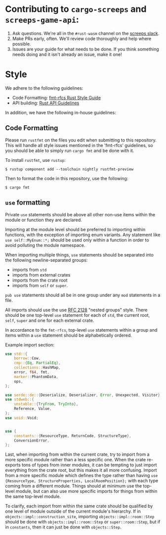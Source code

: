 # Contributing to `cargo-screeps` and `screeps-game-api`:

1. Ask questions. We're all in the `#rust-wasm` channel on the [screeps slack].
2. Make PRs early, often. We'll review code thoroughly and help where possible.
3. Issues are your guide for what needs to be done. If you think something needs doing and it isn't
   already an issue, make it one!

# Style

We adhere to the following guidelines:

- Code Formatting: [fmt-rfcs Rust Style Guide]
- API building: [Rust API Guidelines]

In addition, we have the following in-house guidelines:

## Code Formatting

Please run `rustfmt` on the files you edit when submitting to this repository. This will handle all
style issues mentioned in the 'fmt-rfcs' guidelines, so you should be able to simply run `cargo fmt`
and be done with it.

To install `rustfmt`, use `rustup`:

```console
$ rustup component add --toolchain nightly rustfmt-preview
```

Then to format the code in this repository, use the following:

```console
$ cargo fmt
```

## `use` formatting

Private `use` statements should be above all other non-use items within the module or function they
are declared.

Importing at the module level should be preferred to importing within functions, with the
exception of importing enum variants. Any statement like `use self::MyEnum::*;` should be used only
within a function in order to avoid polluting the module namespace.

When importing multiple things, `use` statements should be separated into the following
newline-separated groups:

- imports from `std`
- imports from external crates
- imports from the crate root
- imports from `self` or `super`.

`pub use` statements should all be in one group under any `mod` statements in a file.

All imports should use the use [RFC 2128] "nested groups" style. There should be one top-level
`use` statement for each of `std`, the current root, `self`, `super` and one for each external
crate.

In accordance to the `fmt-rfcs`, top-level `use` statements within a group and items within a `use`
statement should be alphabetically ordered.

Example import section:

```rust
use std::{
    borrow::Cow,
    cmp::{Eq, PartialEq},
    collections::HashMap,
    error, f64, fmt,
    marker::PhantomData,
    ops,
};

use serde::de::{Deserialize, Deserializer, Error, Unexpected, Visitor};
use stdweb::{
    unstable::{TryFrom, TryInto},
    Reference, Value,
};
use void::Void;


use {
    constants::{ResourceType, ReturnCode, StructureType},
    ConversionError,
};
```

Last, when importing from within the current crate, try to import from a more specific module rather
than a less specific one. When the crate re-exports tons of types from inner modules, it can be
tempting to just import everything from the crate root, but this makes it all more confusing. Import
from a more specific module which defines the type rather than having
`use {ResourceType, StructureProperties, LocalRoomPosition};` with each type coming from a different
module. Things should at minimum use the top-level module, but can also use more specific imports
for things from within the same top-level module.

To clarify, each import from within the same crate should be qualified by one level of module
outside of the current module's hierarchy. If in `objects::impl::construction_site`, importing
`objects::impl::room::Step` should be done with `objects::impl::room::Step` or `super::room::Step`,
but if in `constants`, then it can just be done with `objects::Step`.

[screeps slack]: https://chat.screeps.com/
[fmt-rfcs Rust Style Guide]: https://github.com/rust-lang-nursery/fmt-rfcs/blob/master/guide/guide.md
[Rust API Guidelines]: https://rust-lang-nursery.github.io/api-guidelines/
[RFC 2128]: https://github.com/rust-lang/rfcs/blob/master/text/2128-use-nested-groups.md
